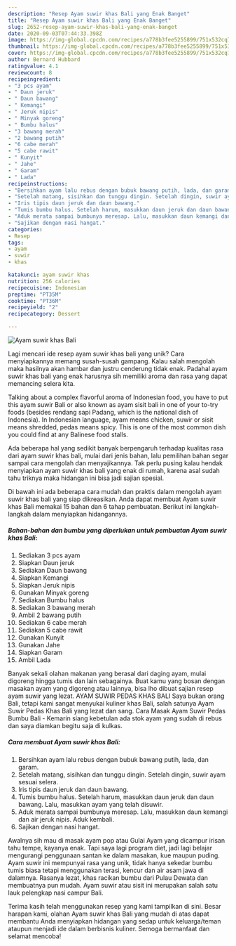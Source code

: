 ```yaml
---
description: "Resep Ayam suwir khas Bali yang Enak Banget"
title: "Resep Ayam suwir khas Bali yang Enak Banget"
slug: 2652-resep-ayam-suwir-khas-bali-yang-enak-banget
date: 2020-09-03T07:44:33.398Z
image: https://img-global.cpcdn.com/recipes/a778b3fee5255899/751x532cq70/ayam-suwir-khas-bali-foto-resep-utama.jpg
thumbnail: https://img-global.cpcdn.com/recipes/a778b3fee5255899/751x532cq70/ayam-suwir-khas-bali-foto-resep-utama.jpg
cover: https://img-global.cpcdn.com/recipes/a778b3fee5255899/751x532cq70/ayam-suwir-khas-bali-foto-resep-utama.jpg
author: Bernard Hubbard
ratingvalue: 4.1
reviewcount: 8
recipeingredient:
- "3 pcs ayam"
- " Daun jeruk"
- " Daun bawang"
- " Kemangi"
- " Jeruk nipis"
- " Minyak goreng"
- " Bumbu halus"
- "3 bawang merah"
- "2 bawang putih"
- "6 cabe merah"
- "5 cabe rawit"
- " Kunyit"
- " Jahe"
- " Garam"
- " Lada"
recipeinstructions:
- "Bersihkan ayam lalu rebus dengan bubuk bawang putih, lada, dan garam."
- "Setelah matang, sisihkan dan tunggu dingin. Setelah dingin, suwir ayam sesuai selera."
- "Iris tipis daun jeruk dan daun bawang."
- "Tumis bumbu halus. Setelah harum, masukkan daun jeruk dan daun bawang. Lalu, masukkan ayam yang telah disuwir."
- "Aduk merata sampai bumbunya meresap. Lalu, masukkan daun kemangi dan air jeruk nipis. Aduk kembali."
- "Sajikan dengan nasi hangat."
categories:
- Resep
tags:
- ayam
- suwir
- khas

katakunci: ayam suwir khas 
nutrition: 256 calories
recipecuisine: Indonesian
preptime: "PT35M"
cooktime: "PT36M"
recipeyield: "2"
recipecategory: Dessert

---
```



![Ayam suwir khas Bali](https://img-global.cpcdn.com/recipes/a778b3fee5255899/751x532cq70/ayam-suwir-khas-bali-foto-resep-utama.jpg)

Lagi mencari ide resep ayam suwir khas bali yang unik? Cara menyiapkannya memang susah-susah gampang. Kalau salah mengolah maka hasilnya akan hambar dan justru cenderung tidak enak. Padahal ayam suwir khas bali yang enak harusnya sih memiliki aroma dan rasa yang dapat memancing selera kita.

Talking about a complex flavorful aroma of Indonesian food, you have to put this ayam suwir Bali or also known as ayam sisit bali in one of your to-try foods (besides rendang sapi Padang, which is the national dish of Indonesia). In Indonesian language, ayam means chicken, suwir or sisit means shredded, pedas means spicy. This is one of the most common dish you could find at any Balinese food stalls.

Ada beberapa hal yang sedikit banyak berpengaruh terhadap kualitas rasa dari ayam suwir khas bali, mulai dari jenis bahan, lalu pemilihan bahan segar sampai cara mengolah dan menyajikannya. Tak perlu pusing kalau hendak menyiapkan ayam suwir khas bali yang enak di rumah, karena asal sudah tahu triknya maka hidangan ini bisa jadi sajian spesial.


Di bawah ini ada beberapa cara mudah dan praktis dalam mengolah ayam suwir khas bali yang siap dikreasikan. Anda dapat membuat Ayam suwir khas Bali memakai 15 bahan dan 6 tahap pembuatan. Berikut ini langkah-langkah dalam menyiapkan hidangannya.

<!--inarticleads1-->

##### Bahan-bahan dan bumbu yang diperlukan untuk pembuatan Ayam suwir khas Bali:

1. Sediakan 3 pcs ayam
1. Siapkan  Daun jeruk
1. Sediakan  Daun bawang
1. Siapkan  Kemangi
1. Siapkan  Jeruk nipis
1. Gunakan  Minyak goreng
1. Sediakan  Bumbu halus
1. Sediakan 3 bawang merah
1. Ambil 2 bawang putih
1. Sediakan 6 cabe merah
1. Sediakan 5 cabe rawit
1. Gunakan  Kunyit
1. Gunakan  Jahe
1. Siapkan  Garam
1. Ambil  Lada


Banyak sekali olahan makanan yang berasal dari daging ayam, mulai digoreng hingga tumis dan lain sebagainya. Buat kamu yang bosan dengan masakan ayam yang digoreng atau lainnya, bisa lho dibuat sajian resep ayam suwir yang lezat. AYAM SUWIR PEDAS KHAS BALI Saya bukan orang Bali, tetapi kami sangat menyukai kuliner khas Bali, salah satunya Ayam Suwir Pedas Khas Bali yang lezat dan sang. Cara Masak Ayam Suwir Pedas Bumbu Bali - Kemarin siang kebetulan ada stok ayam yang sudah di rebus dan saya diamkan begitu saja di kulkas. 

<!--inarticleads2-->

##### Cara membuat Ayam suwir khas Bali:

1. Bersihkan ayam lalu rebus dengan bubuk bawang putih, lada, dan garam.
1. Setelah matang, sisihkan dan tunggu dingin. Setelah dingin, suwir ayam sesuai selera.
1. Iris tipis daun jeruk dan daun bawang.
1. Tumis bumbu halus. Setelah harum, masukkan daun jeruk dan daun bawang. Lalu, masukkan ayam yang telah disuwir.
1. Aduk merata sampai bumbunya meresap. Lalu, masukkan daun kemangi dan air jeruk nipis. Aduk kembali.
1. Sajikan dengan nasi hangat.


Awalnya sih mau di masak ayam pop atau Gulai Ayam yang dicampur irisan tahu tempe, kayanya enak. Tapi saya lagi program diet, jadi lagi belajar mengurangi penggunaan santan ke dalam masakan, kue maupun puding. Ayam suwir ini mempunyai rasa yang unik, tidak hanya sekedar bumbu tumis biasa tetapi menggunakan terasi, kencur dan air asam jawa di dalamnya. Rasanya lezat, khas racikan bumbu dari Pulau Dewata dan membuatnya pun mudah. Ayam suwir atau sisit ini merupakan salah satu lauk pelengkap nasi campur Bali. 

Terima kasih telah menggunakan resep yang kami tampilkan di sini. Besar harapan kami, olahan Ayam suwir khas Bali yang mudah di atas dapat membantu Anda menyiapkan hidangan yang sedap untuk keluarga/teman ataupun menjadi ide dalam berbisnis kuliner. Semoga bermanfaat dan selamat mencoba!

